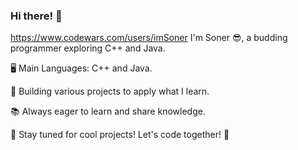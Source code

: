 ### Hi there! 👋
https://www.codewars.com/users/imSoner
I'm Soner 😎, a budding programmer exploring C++ and Java.

🖥️ Main Languages: C++ and Java.

🚀 Building various projects to apply what I learn.

📚 Always eager to learn and share knowledge.

🌟 Stay tuned for cool projects! Let's code together! 🚀
